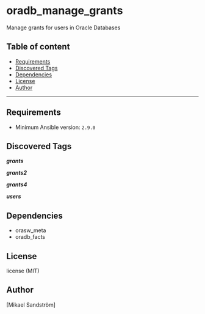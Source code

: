 # oradb_manage_grants

Manage grants for users in Oracle Databases

## Table of content

- [Requirements](#requirements)
- [Discovered Tags](#discovered-tags)
- [Dependencies](#dependencies)
- [License](#license)
- [Author](#author)

---

## Requirements

- Minimum Ansible version: `2.9.0`


## Discovered Tags

**_grants_**

**_grants2_**

**_grants4_**

**_users_**


## Dependencies

- orasw_meta
- oradb_facts

## License

license (MIT)

## Author

[Mikael Sandström]
